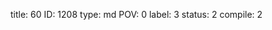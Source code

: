 title:          60
ID:             1208
type:           md
POV:            0
label:          3
status:         2
compile:        2



